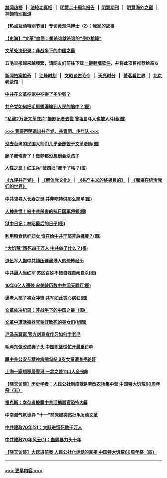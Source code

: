 #### [禁闻热榜](热点新闻.md?t=0)  &nbsp;&nbsp;|&nbsp;&nbsp; [法轮功真相](https://github.com/gfw-breaker/truth/blob/master/README.md?t=0) &nbsp;&nbsp;|&nbsp;&nbsp; [明慧二十周年报告](https://github.com/gfw-breaker/mh-reports/blob/master/README.md?t=0) &nbsp;&nbsp;|&nbsp;&nbsp;[明慧期刊](https://github.com/gfw-breaker/mh-qikan) &nbsp;&nbsp;|&nbsp;&nbsp; [明慧海外之窗](https://github.com/gfw-breaker/mh-news/blob/master/README.md?t=0) &nbsp;&nbsp;|&nbsp;&nbsp; [神韵特别报道](https://github.com/gfw-breaker/mh-news/blob/master/shenyun.md?t=0)
#### [【热点互动特别节目】专访黄观鸿博士（2）：我家的故事](../pages/prog1695/a102930939.md?t=09210802) 
#### [【史海】“文革”血债：想杀谁就杀谁的“民办枪毙”](../pages/prog1695/a102884298.md?t=09210802) 
#### [文革处决纪录：非战争下的中国之最](../pages/prog1695/a102882581.md?t=09210802) 
#### 五毛举报越来越频繁，请网友们前往下载 [一键翻墙软件](https://github.com/gfw-breaker/ssr-accounts)，并将此项目推荐给亲友
#### [新闻拍案惊奇](https://github.com/gfw-breaker/banned-news1/blob/master/pages/link4.md) &nbsp;&nbsp;|&nbsp;&nbsp; [江峰时刻](https://github.com/gfw-breaker/banned-news1/blob/master/pages/link4.md) &nbsp;&nbsp;|&nbsp;&nbsp; [文昭谈古论今](https://github.com/gfw-breaker/banned-news1/blob/master/pages/link4.md) &nbsp;&nbsp;|&nbsp;&nbsp; [天亮时分](https://github.com/gfw-breaker/banned-news1/blob/master/pages/link4.md) &nbsp;&nbsp;|&nbsp;&nbsp; [萧茗看世界](https://github.com/gfw-breaker/banned-news1/blob/master/pages/link4.md) &nbsp;&nbsp;|&nbsp;&nbsp; [北京老茶馆](https://github.com/gfw-breaker/banned-news1/blob/master/pages/link4.md) &nbsp;&nbsp;|&nbsp;&nbsp; 
#### [中共在文革抄家中抄得了多少钱？](../pages/prog1695/a102880758.md?t=09210802) 
#### [共产党如何把毛思想灌输到人民的脑中？(图)](../pages/prog1695/a102880751.md?t=09210802) 
#### [“私藏2万张文革底片”摄影记者去世 曾坦言斗人也被人斗(组图)](../pages/prog1695/a102878442.md?t=09210802) 
#### [>>> 我要声明退出共产党、共青团、少年队 <<<](https://github.com/begood0513/goodnews/blob/master/quit/letter.md) 
#### [没去台湾的民国大师们几乎全部毁于文革浩劫(图)](../pages/prog1695/a102878438.md?t=09210802) 
#### [肠子都悔青了！做梦都没想到会杀孩子](../pages/prog1695/a102874720.md?t=09210802) 
#### [人性之恶！红卫兵“破四旧”都干了啥？(图)](../pages/prog1695/a102843791.md?t=09210802) 
#### [《九评共产党》](https://github.com/begood0513/9ping.md/blob/master/README.md) &nbsp;|&nbsp; [《解体党文化》](../../../../jtdwh.md/blob/master/README.md)  &nbsp;|&nbsp; [《共产主义的终极目的》](../../../../gczydzjmd.md/blob/master/README.md) &nbsp;|&nbsp; [《魔鬼在统治我们的世界》](../../../../mgztzwmdsj.md/blob/master/README.md) 
#### [中共领导人长寿之谜 并非吃特供那么简单(图)](../pages/prog1695/a102841604.md?t=09210802) 
#### [人神共愤！被中共杀害的抗日国军将领(图)](../pages/prog1695/a102836872.md?t=09210802) 
#### [狱中日记：林昭最后的日子(图)](../pages/prog1695/a102834576.md?t=09210802) 
#### [利用粮食诱奸妇女 谁在给中共干部背后撑腰？(图)](../pages/prog1695/a102823556.md?t=09210802) 
#### [“大饥荒”饿死四千万人 中共做了什么？(图)](../pages/prog1695/a102821946.md?t=09210802) 
#### [退伍军人揭中共镇压疆藏港人的恐怖经历](../pages/prog1695/a102820365.md?t=09210802) 
#### [中共逼人当红军 苏区百姓不惜自残自阉自杀(图)](../pages/prog1695/a102819305.md?t=09210802) 
#### [10年6亿人遭殃 宋美龄历数中共滔天罪行(图)](../pages/prog1695/a102818505.md?t=09210802) 
#### [逼老人孩子裸女冲锋 共军如此丧心病狂(图)](../pages/prog1695/a102817729.md?t=09210802) 
#### [文革处决纪录：非战争下的中国之最（图）](../pages/prog1695/a102808782.md?t=09210802) 
#### [文革中遭活摘器官轮奸致死的美女们(组图)](../pages/prog1695/a102802154.md?t=09210802) 
#### [毛泽东冥诞 官方刻意宣传习如何学老毛](../pages/prog1695/a102738506.md?t=09210802) 
#### [毛泽东像改成狮子头 中国职篮慌忙开最重罚单](../pages/prog1695/a102728461.md?t=09210802) 
#### [曝中共公安与精神病院勾结 9岁女童遭关押轮奸](../pages/prog1695/a102727938.md?t=09210802) 
#### [上海一家想移居香港 一念之差11口人全丧命](../pages/prog1695/a102711521.md?t=09210802) 
#### [【晓天访谈】历史学者：人民公社制度就是劳改农场集中营 中国特大饥荒60周年祭（五）](../pages/prog1695/a102707588.md?t=09210802) 
#### [福克斯：幸存者披露中共活摘器官恐怖内幕](../pages/prog1695/a102694985.md?t=09210802) 
#### [中南海气氛诡异 “十一”前党媒突然批毛发动文革](../pages/prog1695/a102675026.md?t=09210802) 
#### [中共建政70年(2)：大跃进饿死数千万人](../pages/prog1695/a102673742.md?t=09210802) 
#### [中共建政70年风云(1)：血腥暴力头十年](../pages/prog1695/a102673566.md?t=09210802) 
#### [【晓天访谈】大跃进前奏 人民公社化运动的真相 中国特大饥荒60周年祭（四）](../pages/prog1695/a102669466.md?t=09210802) 

----
#### [ >>> 更早内容 <<< ](../indexes/prog1695-earlier.md)
